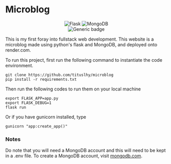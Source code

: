 # Microblog

<div align="center">

![Flask](https://img.shields.io/badge/flask-%23000.svg?style=for-the-badge&logo=flask&logoColor=white)
![MongoDB](https://img.shields.io/badge/MongoDB-%234ea94b.svg?style=for-the-badge&logo=mongodb&logoColor=white)
<br>
![Generic badge](https://img.shields.io/badge/STATUS-INPROGRESS-<COLOR>.svg)
</div>

This is my first foray into fullstack web development. This website is a microblog made using python's flask and MongoDB, and deployed onto render.com. <br>

To run this project, first run the following command to instantiate the code environment.
```
git clone https://github.com/tituslhy/microblog
pip install -r requirements.txt
```

Then run the following codes to run them on your local machine
```
export FLASK_APP=app.py
export FLASK_DEBUG=1
flask run
```
Or if you have gunicorn installed, type
```
gunicorn "app:create_app()"
```

### Notes
Do note that you will need a MongoDB account and this will need to be kept in a .env file. To create a MongoDB account, visit [mongodb.com](https://www.mongodb.com/).
